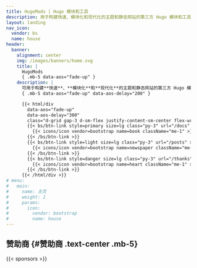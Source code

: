 ```yaml
---
title: HugoMods | Hugo 模块和工具
description: 用于构建快速、模块化和现代化的主题和静态网站的第三方 Hugo 模块和工具。
layout: landing
nav_icon:
  vendor: bs
  name: house
header:
  banner:
    alignment: center
    img: /images/banners/home.svg
    title: |
      HugoMods
      { .mb-5 data-aos="fade-up" }
    description: |
      可用于构建**快速**、**模块化**和**现代化**的主题和静态网站的第三方 Hugo 模块和工具。
      { .mb-5 data-aos="fade-up" data-aos-delay="200" }

      {{< html/div
        data-aos="fade-up"
        data-aos-delay="300"
        class="d-grid gap-3 d-sm-flex justify-content-sm-center flex-wrap" >}}
        {{< bs/btn-link style=primary size=lg class="py-3" url="/docs" >}}
          {{< icons/icon vendor=bootstrap name=book className="me-1" >}} 阅读文档
        {{< /bs/btn-link >}}
        {{< bs/btn-link style=light size=lg class="py-3" url="/posts" >}}
          {{< icons/icon vendor=bootstrap name=newspaper className="me-1" >}} 博客
        {{< /bs/btn-link >}}
        {{< bs/btn-link style=danger size=lg class="py-3" url="/thanks" >}}
          {{< icons/icon vendor=bootstrap name=heart className="me-1" >}} 致谢
        {{< /bs/btn-link >}}
      {{< /html/div >}}
# menu:
#   main:
#     name: 主页
#     weight: 1
#     params:
#       icon:
#         vendor: bootstrap
#         name: house
---
```


## 赞助商 {#赞助商 .text-center .mb-5}

{{< sponsors >}}
